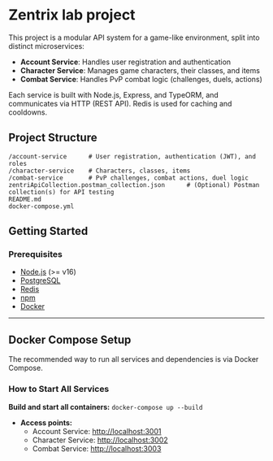 # Zentrix lab project

This project is a modular API system for a game-like environment, split into distinct microservices:
- **Account Service**: Handles user registration and authentication
- **Character Service**: Manages game characters, their classes, and items
- **Combat Service**: Handles PvP combat logic (challenges, duels, actions)

Each service is built with Node.js, Express, and TypeORM, and communicates via HTTP (REST API). Redis is used for caching and cooldowns.

## Project Structure

```
/account-service      # User registration, authentication (JWT), and roles
/character-service    # Characters, classes, items
/combat-service       # PvP challenges, combat actions, duel logic
zentriApiCollection.postman_collection.json      # (Optional) Postman collection(s) for API testing
README.md
docker-compose.yml
```


## Getting Started

### Prerequisites

- [Node.js](https://nodejs.org/) (>= v16)
- [PostgreSQL](https://www.postgresql.org/)
- [Redis](https://redis.io/)
- [npm](https://www.npmjs.com/)
- [Docker](https://www.docker.com/) 

---
## Docker Compose Setup

The recommended way to run all services and dependencies is via Docker Compose.

### **How to Start All Services**

**Build and start all containers:**
    ```
    docker-compose up --build
    ```
- **Access points:**  
  - Account Service: [http://localhost:3001](http://localhost:3001)
  - Character Service: [http://localhost:3002](http://localhost:3002)
  - Combat Service: [http://localhost:3003](http://localhost:3003)

